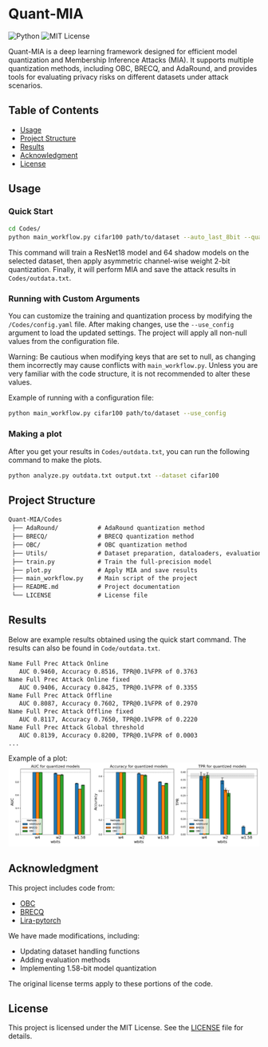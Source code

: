 # Quant-MIA

![Python](https://img.shields.io/badge/python-3.8%2B-blue)
![MIT License](https://img.shields.io/badge/License-MIT-yellow.svg)

Quant-MIA is a deep learning framework designed for efficient model quantization and Membership Inference Attacks (MIA).
It supports multiple quantization methods, including OBC, BRECQ, and AdaRound, and provides tools for evaluating privacy risks on different datasets under attack scenarios.

## Table of Contents   
- [Usage](#usage)  
- [Project Structure](#project-structure)  
- [Results](#results)  
- [Acknowledgment](#acknowledgment)  
- [License](#license)  

## Usage  

### Quick Start 
```bash
cd Codes/
python main_workflow.py cifar100 path/to/dataset --auto_last_8bit --quant_range 2
```
This command will train a ResNet18 model and 64 shadow models on the selected dataset, then apply asymmetric channel-wise weight 2-bit quantization. Finally, it will perform MIA and save the attack results in `Codes/outdata.txt`.

### Running with Custom Arguments
You can customize the training and quantization process by modifying the `/Codes/config.yaml` file. After making changes, use the `--use_config` argument to load the updated settings. The project will apply all non-null values from the configuration file.

Warning: Be cautious when modifying keys that are set to null, as changing them incorrectly may cause conflicts with `main_workflow.py`. Unless you are very familiar with the code structure, it is not recommended to alter these values.

Example of running with a configuration file: 
```bash
python main_workflow.py cifar100 path/to/dataset --use_config
```
### Making a plot
After you get your results in `Codes/outdata.txt`, you can run the following command to make the plots.
```bash
python analyze.py outdata.txt output.txt --dataset cifar100
```

## Project Structure  
```markdown
Quant-MIA/Codes  
 ├── AdaRound/           # AdaRound quantization method  
 ├── BRECQ/              # BRECQ quantization method  
 ├── OBC/                # OBC quantization method  
 ├── Utils/              # Dataset preparation, dataloaders, evaluation, and result saving  
 ├── train.py            # Train the full-precision model  
 ├── plot.py             # Apply MIA and save results  
 ├── main_workflow.py    # Main script of the project  
 ├── README.md           # Project documentation  
 └── LICENSE             # License file  
```

## Results  
Below are example results obtained using the quick start command. The results can also be found in `Code/outdata.txt`.

```
Name Full Prec Attack Online
   AUC 0.9460, Accuracy 0.8516, TPR@0.1%FPR of 0.3763
Name Full Prec Attack Online fixed
   AUC 0.9406, Accuracy 0.8425, TPR@0.1%FPR of 0.3355
Name Full Prec Attack Offline
   AUC 0.8087, Accuracy 0.7602, TPR@0.1%FPR of 0.2970
Name Full Prec Attack Offline fixed
   AUC 0.8117, Accuracy 0.7650, TPR@0.1%FPR of 0.2220
Name Full Prec Attack Global threshold
   AUC 0.8139, Accuracy 0.8200, TPR@0.1%FPR of 0.0003
...
```

Example of a plot:
![example](Codes/example_plot.png)


## Acknowledgment
This project includes code from:
- [OBC](https://github.com/IST-DASLab/OBC) 
- [BRECQ](https://github.com/yhhhli/BRECQ)
- [Lira-pytorch](https://github.com/orientino/lira-pytorch)

We have made modifications, including:

- Updating dataset handling functions
- Adding evaluation methods
- Implementing 1.58-bit model quantization

The original license terms apply to these portions of the code.

## License  
This project is licensed under the MIT License. See the [LICENSE](LICENSE) file for details.

